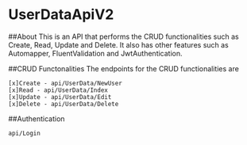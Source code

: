 # UserDataApiV2

##About
This is an API that performs the CRUD functionalities such as Create, Read, Update and Delete. It also has other features such as Automapper, FluentValidation and JwtAuthentication.

##CRUD Functonalities
The endpoints for the CRUD functionalities are 
```
[x]Create - api/UserData/NewUser
[x]Read - api/UserData/Index
[x]Update - api/UserData/Edit
[x]Delete - api/UserData/Delete
```
##Authentication
```
api/Login
```

